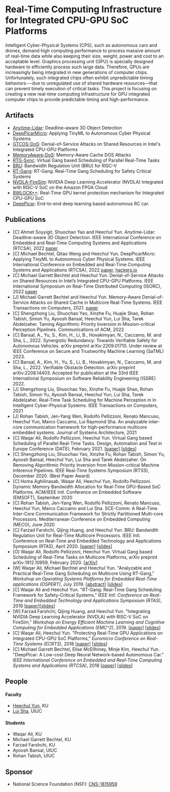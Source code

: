 # Real-Time Computing Infrastructure for Integrated CPU-GPU SoC Platforms

Intelligent Cyber-Physical Systems (CPS), such as autonomous cars and drones, demand high computing performance to process massive amount of real-time data while also keeping their size, weight, power and cost to an acceptable level. Graphics processing unit (GPU) is specially designed hardware to efficiently process such large data. Therefore, GPUs are increasingly being integrated in new generations of computer chips. Unfortunately, such integrated chips often exhibit unpredictable timing behaviors---due to unregulated use of shared hardware resources—that can prevent timely execution of critical tasks. This project is focusing on creating a new real-time computing infrastructure for GPU integrated computer chips to provide predictable timing and high-performance. 

## Artifacts
* [Anytime-Lidar](https://github.com/CSL-KU/Anytime-Lidar): Deadline-aware 3D Object Detection
* [DeepPicarMicro](https://github.com/CSL-KU/DeepPicarMicro): Applying TinyML to Autonomous Cyber Physical Systems
* [GTCOS-DoS](https://github.com/mbechtel2/GTCOS-DoS): Denial-of-Service Attacks on Shared Resources in Intel's Integrated CPU-GPU Platforms
* [MemoryAware-DoS](https://github.com/mbechtel2/MemoryAwareDOS): Memory-Aware Cache DOS Attacks
* [RTG-Sync](https://github.com/ahmedius2/RTG-Sync): Virtual Gang based Scheduling of Parallel Real-Time Tasks
* [BRU](https://github.com/CSL-KU/bru-firesim): Bandwidth Regulation Unit (BRU) for RISC-V
* [RT-Gang](https://github.com/CSL-KU/RT-Gang): RT-Gang: Real-Time Gang Scheduling for Safety Critical Systems
* [NVDLA-FireSim](https://github.com/CSL-KU/firesim-nvdla): NVIDIA Deep Learning Accelerator (NVDLA) Integrated with RISC-V SoC on the Amazon FPGA Cloud
* [BWLOCK++](https://github.com/wali-ku/BWLOCK-GPU): Real-Time GPU kernel protection mechanism for Integrated CPU-GPU SoC
* [DeepPicar](https://github.com/mbechtel2/DeepPicar-v2): End-to-end deep learning based autonomous RC car.

## Publications

* [C] Ahmet Soyyigit, Shuochao Yao and Heechul Yun. Anytime-Lidar: Deadline-aware 3D Object Detection. IEEE International Conference on Embedded and Real-Time Computing Systems and Applications (RTCSA), 2022 [paper](http://www.ittc.ku.edu/~heechul/papers/anytime_lidar-rtcsa2022-camera.pdf) 
* [C] Michael Bechtel, Qitao Weng and Heechul Yun. DeepPicarMicro: Applying TinyML to Autonomous Cyber Physical Systems. IEEE International Conference on Embedded and Real-Time Computing Systems and Applications (RTCSA), 2022 [paper](http://www.ittc.ku.edu/~heechul/papers/DeepPicarMicro-rtcsa2022-camera.pdf), [hackers.io](https://www.hackster.io/news/deeppicarmicro-crams-nvidia-s-pilotnet-autonomous-vehicle-neural-network-into-a-raspberry-pi-pico-2a0b8a38e18e)
* [C] Michael Garrett Bechtel and Heechul Yun. Denial-of-Service Attacks on Shared Resources in Intel’s Integrated CPU-GPU Platforms. IEEE International Symposium on Real-Time Distributed Computing (ISORC), 2022 [paper](http://www.ittc.ku.edu/~heechul/papers/intelcpugpuattack-isorc2022-camera.pdf)
* [J] Michael Garrett Bechtel and Heechul Yun. Memory-Aware Denial-of-Service Attacks on Shared Cache in Multicore Real-Time Systems. IEEE Transactions on Computers, 2021. [paper](http://www.ittc.ku.edu/~heechul/papers/hp_attack-tc2021.pdf)
* [C] Shengzhong Liu, Shuochao Yao, Xinzhe Fu, Huajie Shao, Rohan Tabish, Simon Yu, Ayoosh Bansal, Heechul Yun, Lui Sha, Tarek Abdelzaher. Taming Algorithmic Priority Inversion in Mission-critical Perception Pipelines. Communications of ACM, 2022 
* [C] Bansal, A., Yu, S., Kim, H., Li, B., Hovakimyan, N., Caccamo, M. and Sha, L., 2022. Synergistic Redundancy: Towards Verifiable Safety for Autonomous Vehicles. arXiv preprint arXiv:2209.01710. Under review at IEEE Conference on Secure and Trustworthy Machine Learning (SaTML) 2023.
* [C] Bansal, A., Kim, H., Yu, S., Li, B., Hovakimyan, N., Caccamo, M. and Sha, L., 2022. Verifiable Obstacle Detection. arXiv preprint arXiv:2208.14403. Accepted for publication at the 33rd IEEE International Symposium on Software Reliability Engineering (ISSRE) 2022.
* [J] Shengzhong Liu, Shuochao Yao, Xinzhe Fu, Huajie Shao, Rohan Tabish, Simon Yu, Ayoosh Bansal, Heechul Yun, Lui Sha, Tarek Abdelzaher. Real-Time Task Scheduling for Machine Perception in In Intelligent Cyber-Physical Systems. IEEE Transactions on Computers, 2021
* [J] Rohan Tabish, Jen-Yang Wen, Rodolfo Pellizzoni, Renato Mancuso, Heechul Yun, Marco Caccamo, Lui Raymond Sha. An analyzable inter-core communication framework for high-performance multicore embedded systems. Journal of Systems Architecture, 2021
* [C] Waqar Ali, Rodolfo Pellizzoni, Heechul Yun. Virtual Gang based Scheduling of Parallel Real-Time Tasks. Design, Automation and Test in Europe Conference (DATE), February 2021. [[paper](http://www.ittc.ku.edu/~heechul/papers/virtualgang-date2020-camera.pdf)] [[slides](http://www.ittc.ku.edu/~heechul/papers/2021-01-VirtualGang-DATE21-wali-v2.pdf)]
* [C] Shengzhong Liu, Shuochao Yao, Xinzhe Fu, Rohan Tabish, Simon Yu, Ayoosh Bansal, Heechul Yun, Lui Sha and Tarek Abdelzaher. On Removing Algorithmic Priority Inversion from Mission-critical Machine Inference Pipelines. IEEE Real-Time Systems Symposium (RTSS), December 2020. (Best Paper Award)
* [C] Homa Aghilinasab, Waqar Ali, Heechul Yun, Rodolfo Pellizzoni. Dynamic Memory Bandwidth Allocation for Real-Time GPU-Based SoC Platforms. ACM/IEEE Intl. Conference on Embedded Software (EMSOFT), September 2020
* [C] Rohan Tabish, Jen-Yang Wen, Rodolfo Pellizzoni, Renato Mancuso, Heechul Yun, Marco Caccamo and Lui Sha. SCE-Comm: A Real-Time Inter-Core Communication Framework for Strictly Partitioned Multi-core Processors. Mediterranean Conference on Embedded Computing (MECO), June 2020
* [C] Farzad Farshchi, Qijing Huang, and Heechul Yun. BRU: Bandwidth Regulation Unit for Real-Time Multicore Processors. IEEE Intl. Conference on Real-Time and Embedded Technology and Applications Symposium (RTAS), April 2020. [[paper](http://www.ittc.ku.edu/~heechul/papers/bru-rtas2020-camera.pdf)] [[slides](http://www.ittc.ku.edu/~heechul/papers/bru-rtas2020-slides.pdf)]
* [O] Waqar Ali, Rodolfo Pellizzoni, Heechul Yun. Virtual Gang based Scheduling of Real-Time Tasks on Multicore Platforms, arXiv preprint arXiv:1912.10959, February 2020. [[arXiv](https://arxiv.org/abs/1912.10959)]
* [W] Waqar Ali, Michael Bechtel and Heechul Yun. "Analyzable and Practical Real-Time Gang Scheduling on Multicore Using RT-Gang," _Workshop on Operating Systems Platforms for Embedded Real-Time applications (OSPERT)_, July 2019. [[abstract](http://www.ittc.ku.edu/~heechul/papers/rtgang-ospert2019-abstract.pdf)] [[slides](http://www.ittc.ku.edu/~heechul/papers/rtgang-ospert2019-slides.pdf)]
* [C] Waqar Ali and Heechul Yun. "RT-Gang: Real-Time Gang Scheduling Framework for Safety-Critical Systems," _IEEE Intl. Conference on Real-Time and Embedded Technology and Applications Symposium (RTAS)_, 2019 [[paper](http://www.ittc.ku.edu/~heechul/papers/rtgang-rtas2019-camera.pdf)][[slides](http://www.ittc.ku.edu/~heechul/papers/rtgang-rtas2019-slides.pdf)]
* [W] Farzad Farshchi, Qijing Huang, and Heechul Yun. "Integrating NVIDIA Deep Learning Accelerator (NVDLA) with RISC-V SoC on FireSim," _Workshop on Energy Efficient Machine Learning and Cognitive Computing for Embedded Applications (EMC^2)_, 2019. [[paper](http://www.ittc.ku.edu/~heechul/papers/nvdla-emc2019-camera.pdf)] [[slides](http://www.ittc.ku.edu/~heechul/papers/nvdla-emc2019-slides.pdf)]
* [C] Waqar Ali, Heechul Yun. "Protecting Real-Time GPU Applications on Integrated CPU-GPU SoC Platforms," _Euromicro Conference on Real-Time Systems (ECRTS)_, 2018 [[paper](http://drops.dagstuhl.de/opus/volltexte/2018/8983/pdf/LIPIcs-ECRTS-2018-19.pdf)] [[slides](https://www.slideshare.net/saiparan/protecting-realtime-gpu-kernels-in-integrated-cpugpu-soc-platforms-104996587)]
* [C] Michael Garrett Bechtel, Elise McEllhiney, Minje Kim, Heechul Yun. "DeepPicar: A Low-cost Deep Neural Network-based Autonomous Car." _IEEE International Conference on Embedded and Real-Time Computing Systems and Applications (RTCSA)_, 2018 [[paper]](https://arxiv.org/pdf/1712.08644.pdf) [[slides](https://www.slideshare.net/saiparan/protecting-realtime-gpu-kernels-in-integrated-cpugpu-soc-platforms-104996587)]


## People

#### Faculty 
  * [Heechul Yun](https://ittc.ku.edu/~heechul), KU
  * [Lui Sha](http://publish.illinois.edu/cpsintegrationlab/people/lui-sha/), UIUC

#### Students
  * Waqar Ali, KU
  * Michael Garrett Bechtel, KU
  * Farzad Farshchi, KU
  * Ayoosh Bansal, UIUC
  * Rohan Tabish, UIUC
  
## Sponsor

* National Science Foundation (NSF): [CNS-1815959](https://nsf.gov/awardsearch/showAward?AWD_ID=1815959&HistoricalAwards=false)
